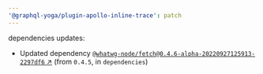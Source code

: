 ```yaml
---
'@graphql-yoga/plugin-apollo-inline-trace': patch
---
```

dependencies updates:
  - Updated dependency [`@whatwg-node/fetch@0.4.6-alpha-20220927125913-2297df6` ↗︎](https://www.npmjs.com/package/@whatwg-node/fetch/v/0.4.6) (from `0.4.5`, in `dependencies`)
